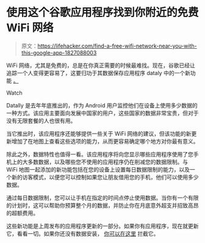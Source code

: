 # 使用这个谷歌应用程序找到你附近的免费 WiFi 网络

> 原文：<https://lifehacker.com/find-a-free-wifi-network-near-you-with-this-google-app-1827088003>

WiFi 网络，尤其是免费的，总是在你真正需要的时候最难找。现在，谷歌已经让追踪一个人变得更容易了，这要归功于其数据保存应用程序 dataly 中的一个新功能 [。](https://www.blog.google/technology/next-billion-users/datally-four-new-ways-to-save/) 

Watch

Datally 是去年年底推出的，作为 Android 用户监控他们在设备上使用多少数据的一种方式。该应用主要面向发展中国家的用户，这些国家的数据非常宝贵，但对于没有无限套餐的人也很有用。

当它推出时，该应用程序还能够提供一些关于 WiFi 网络的建议，但该功能的新更新增加了在地图上查看这些选项的能力，从而更容易确定哪个地方对你最有意义。

除此之外，数据特性也值得一看。该应用程序将向您显示哪些应用程序使用了您手机上的大多数数据，以及哪些您不使用的应用程序仍在削减您的数据限制。与 WiFi 地图一起添加的新功能包括在您的设备上设置每日数据限制的能力，以及一个新的访客模式，以便您可以控制如果您让朋友借用您的手机，他们可以使用多少数据。

通过每日数据限制，您可以让手机在指定的时间点停止使用数据。当你有一个有限的计划时，这可以帮助你预算整个月的数据，并防止你在月底意外超支并招致高昂的超额费用。

这些新功能是上周发布的应用程序更新的一部分。如果你有应用程序，现在就更新它，看看一切。如果你还没有数据安装， [你可以在这里](https://play.google.com/store/apps/details?id=com.google.android.apps.freighter&hl=en_US) 拦截它。